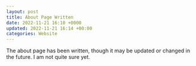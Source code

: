 ```yaml
---
layout: post
title: About Page Written
date: 2022-11-21 16:10 +0000
updated: 2022-11-21 16:14 +00:00
categories: Website
---
```


The about page has been written, though it may be updated or changed in the future. I am not quite sure yet.